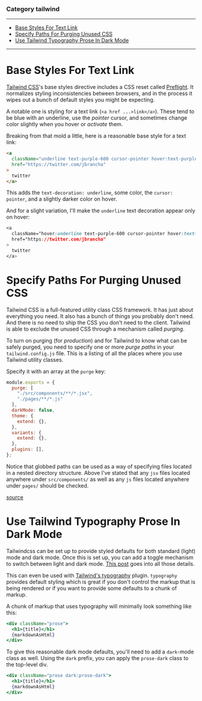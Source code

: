 ### Category tailwind

---

 - [Base Styles For Text Link](#base-styles-for-text-link)
 - [Specify Paths For Purging Unused CSS](#specify-paths-for-purging-unused-css)
 - [Use Tailwind Typography Prose In Dark Mode](#use-tailwind-typography-prose-in-dark-mode)

---

# Base Styles For Text Link

[Tailwind CSS](https://tailwindcss.com/)'s base styles directive includes a CSS
reset called [Preflight](https://tailwindcss.com/docs/preflight). It normalizes
styling inconsistencies between browsers, and in the process it wipes out a
bunch of default styles you might be expecting.

A notable one is styling for a text link (`<a href ...>link</a>`). These tend
to be blue with an underline, use the _pointer_ cursor, and sometimes change
color slightly when you hover or _activate_ them.

Breaking from that mold a little, here is a reasonable base style for a text
link:

```html
<a
  className="underline text-purple-600 cursor-pointer hover:text-purple-800"
  href="https://twitter.com/jbrancha"
>
  twitter
</a>
```

This adds the `text-decoration: underline`, some color, the `cursor: pointer`,
and a slightly darker color on hover.

And for a slight variation, I'll make the `underline` text decoration appear
only on hover:

```css
<a
  className="hover:underline text-purple-600 cursor-pointer hover:text-purple-800"
  href="https://twitter.com/jbrancha"
>
  twitter
</a>
```

# Specify Paths For Purging Unused CSS

Tailwind CSS is a full-featured utility class CSS framework. It has just about
everything you need. It also has a bunch of things you probably don't need. And
there is no need to ship the CSS you don't need to the client. Tailwind is able
to exclude the unused CSS through a mechanism called _purging_.

To turn on purging (for _production_) and for Tailwind to know what can be
safely purged, you need to specify one or more _purge paths_ in your
`tailwind.config.js` file. This is a listing of all the places where you use
Tailwind utility classes.

Specify it with an array at the `purge` key:

```javascript
module.exports = {
  purge: [
    "./src/components/**/*.jsx",
    "./pages/**/*.js"
  ],
  darkMode: false,
  theme: {
    extend: {},
  },
  variants: {
    extend: {},
  },
  plugins: [],
};
```

Notice that globbed paths can be used as a way of specifying files located in a
nested directory structure. Above I've stated that any `jsx` files located
anywhere under `src/components/` as well as any `js` files located anywhere
under `pages/` should be checked.

[source](https://tailwindcss.com/docs/optimizing-for-production#basic-usage)

# Use Tailwind Typography Prose In Dark Mode

Tailwindcss can be set up to provide styled defaults for both standard (light)
mode and dark mode. Once this is set up, you can add a toggle mechanism to
switch between light and dark mode. [This
post](https://egghead.io/blog/tailwindcss-dark-mode-nextjs-typography-prose)
goes into all those details.

This can even be used with [Tailwind's
typography](https://github.com/tailwindlabs/tailwindcss-typography) plugin.
`typography` provides default styling which is great if you don't control the
markup that is being rendered or if you want to provide some defaults to a
chunk of markup.

A chunk of markup that uses typography will minimally look something like this:

```jsx
<div className="prose">
  <h1>{title}</h1>
  {markdownAsHtml}
</div>
```

To give this reasonable dark mode defaults, you'll need to add a `dark`-mode
class as well. Using the `dark` prefix, you can apply the `prose-dark` class to
the top-level div.

```jsx
<div className="prose dark:prose-dark">
  <h1>{title}</h1>
  {markdownAsHtml}
</div>
```

